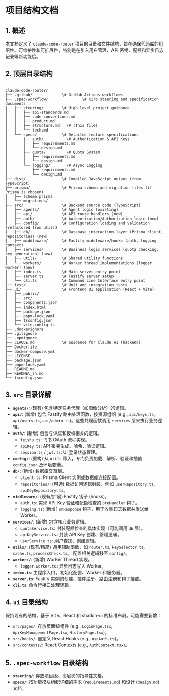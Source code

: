 # 项目结构文档

## 1. 概述

本文档定义了 `claude-code-router` 项目的目录和文件结构，旨在确保代码库的组织性、可维护性和可扩展性，特别是在引入用户管理、API 密钥、配额和异步日志记录等新功能后。

## 2. 顶层目录结构

```

claude-code-router/
├── .github/             \# GitHub Actions workflows
├── .spec-workflow/               \# Kiro steering and specification documents
│   ├── steering/        \# High-level project guidance
│   │   ├── api-standards.md
│   │   ├── code-conventions.md
│   │   ├── product.md
│   │   ├── structure.md   \# (This file)
│   │   └── tech.md
│   └── specs/           \# Detailed feature specifications
│       ├── auth/          \# Authentication & API Keys
│       │   ├── requirements.md
│       │   └── design.md
│       ├── quota/         \# Quota System
│       │   ├── requirements.md
│       │   └── design.md
│       └── logging/       \# Async Logging
│           ├── requirements.md
│           └── design.md
├── dist/                \# Compiled JavaScript output (from TypeScript)
├── prisma/              \# Prisma schema and migration files (if Prisma is chosen)
│   ├── schema.prisma
│   └── migrations/
├── src/                 \# Backend source code (TypeScript)
│   ├── agents/          \# Agent logic (existing)
│   ├── api/             \# API route handlers (new)
│   ├── auth/            \# Authentication/Authorization logic (new)
│   ├── config/          \# Configuration loading and validation (refactored from utils)
│   ├── db/              \# Database interaction layer (Prisma client, repositories) (new)
│   ├── middleware/      \# Fastify middleware/hooks (auth, logging context)
│   ├── services/        \# Business logic services (quota checking, key generation) (new)
│   ├── utils/           \# Shared utility functions
│   └── workers/         \# Worker thread implementations (logger worker) (new)
│   ├── index.ts         \# Main server entry point
│   ├── server.ts        \# Fastify server setup
│   └── cli.ts           \# Command Line Interface entry point
├── test/                \# Unit and integration tests
├── ui/                  \# Frontend UI application (React + Vite)
│   ├── public/
│   ├── src/
│   ├── components.json
│   ├── index.html
│   ├── package.json
│   ├── pnpm-lock.yaml
│   ├── tsconfig.json
│   └── vite.config.ts
├── .dockerignore
├── .gitignore
├── .npmignore
├── CLAUDE.md            \# Guidance for Claude AI (backend)
├── Dockerfile
├── docker-compose.yml
├── LICENSE
├── package.json
├── pnpm-lock.yaml
├── README.md
├── README\_zh.md
└── tsconfig.json

```

## 3. `src` 目录详解

* **`agents/`**: (现有) 包含特定任务代理（如图像分析）的逻辑。
* **`api/`**: (新增) 包含 Fastify 路由处理函数，按资源组织 (e.g., `api/keys.ts`, `api/users.ts`, `api/admin.ts`)。这些处理函数调用 `services` 层来执行业务逻辑。
* **`auth/`**: (新增) 包含与认证和授权相关的逻辑。
    * `feishu.ts`: 飞书 OAuth 流程实现。
    * `apiKey.ts`: API 密钥生成、哈希、验证逻辑。
    * `session.ts` / `jwt.ts`: UI 登录状态管理。
* **`config/`**: (重构) 从 `utils` 移入，专门负责加载、解析、验证和插值 `config.json` 及环境变量。
* **`db/`**: (新增) 数据库交互层。
    * `client.ts`: Prisma Client 实例或数据库连接配置。
    * `repositories/`: (可选) 数据访问逻辑封装，例如 `userRepository.ts`, `apiKeyRepository.ts`。
* **`middleware/`**: (现有/扩展) Fastify 钩子 (hooks)。
    * `auth.ts`: 实现 API Key 验证和配额检查的 `preHandler` 钩子。
    * `logging.ts`: (新增) `onResponse` 钩子，用于收集日志数据并发送给 Worker。
* **`services/`**: (新增) 包含核心业务逻辑。
    * `quotaService.ts`: 封装配额检查的具体实现（可能调用 `db` 层）。
    * `apiKeyService.ts`: 封装 API Key 创建、管理逻辑。
    * `userService.ts`: 用户查找、创建逻辑。
* **`utils/`**: (现有/精简) 通用辅助函数，如 `router.ts`, `keySelector.ts`, `cache.ts`, `processCheck.ts`。 配置相关逻辑移至 `config/`。
* **`workers/`**: (新增) Worker Thread 实现。
    * `logger.worker.ts`: 异步日志写入 Worker。
* **`index.ts`**: 主程序入口，初始化配置、Worker 和服务器。
* **`server.ts`**: Fastify 实例的创建、插件注册、路由注册和钩子挂载。
* **`cli.ts`**: 命令行接口处理逻辑。

## 4. `ui` 目录结构

保持现有的结构，基于 Vite、React 和 shadcn-ui 的标准布局。可能需要新增：

* `src/pages/`: 存放页面级组件 (e.g., `LoginPage.tsx`, `ApiKeyManagementPage.tsx`, `HistoryPage.tsx`)。
* `src/hooks/`: 自定义 React Hooks (e.g., `useAuth.ts`)。
* `src/contexts/`: React Contexts (e.g., `AuthContext.tsx`)。

## 5. `.spec-workflow` 目录结构

* **`steering/`**: 存放项目级、高层次的指导性文档。
* **`specs/`**: 按功能模块组织详细的需求 (`requirements.md`) 和设计 (`design.md`) 文档。
